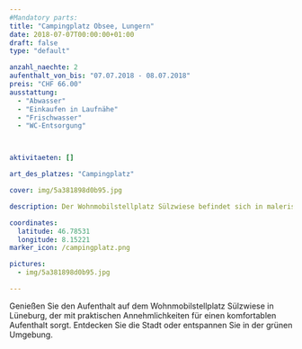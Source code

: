 ```yaml
---
#Mandatory parts:
title: "Campingplatz Obsee, Lungern"
date: 2018-07-07T00:00:00+01:00
draft: false
type: "default"

anzahl_naechte: 2
aufenthalt_von_bis: "07.07.2018 - 08.07.2018"
preis: "CHF 66.00"
ausstattung:
  - "Abwasser"
  - "Einkaufen in Laufnähe"
  - "Frischwasser"
  - "WC-Entsorgung"



aktivitaeten: []

art_des_platzes: "Campingplatz"

cover: img/5a381898d0b95.jpg

description: Der Wohnmobilstellplatz Sülzwiese befindet sich in malerischer Lage in Lüneburg. Trotz der Nähe zur Stadt kann man hier Ruhe und Natur genießen. Mit den bereitgestellten Annehmlichkeiten ist er ideal für einen kurzen Zwischenstopp.

coordinates:
  latitude: 46.78531
  longitude: 8.15221
marker_icon: /campingplatz.png

pictures:
  - img/5a381898d0b95.jpg

---
```

Genießen Sie den Aufenthalt auf dem Wohnmobilstellplatz Sülzwiese in Lüneburg, der mit praktischen Annehmlichkeiten für einen komfortablen Aufenthalt sorgt. Entdecken Sie die Stadt oder entspannen Sie in der grünen Umgebung.